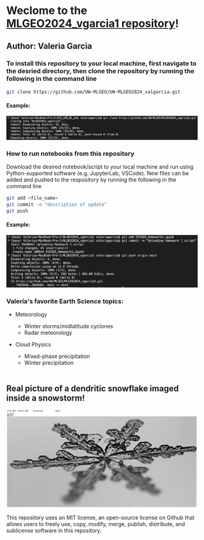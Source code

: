 # Weclome to the [MLGEO2024_vgarcia1 repository](https://github.com/UW-MLGEO/MLGEO2024_vgarcia1.git)!

## Author: Valeria Garcia
### **To install this repository to your local machine, first navigate to the desried directory, then clone the repository by running the following in the command line**

```bash 
git clone https://github.com/UW-MLGEO/UW-MLGEO2024_valgarcia.git
```
#### Example:
![git clone](https://github.com/UW-MLGEO/MLGEO2024_vgarcia1/blob/main/git_clone_example.png?raw=true)




### **How to run notebooks from this repository**
Download the desired notebook/script to your local machine and run using Python-supported software (e.g. JupyterLab, VSCode). New files can be added and pushed to the respository by running the following in the command line

```bash 
git add <file_name>
git commit -m "description of update"
git push
```
#### Example:
![git add,commit,push](https://github.com/UW-MLGEO/MLGEO2024_vgarcia1/blob/main/git_add_commit_push_example.png?raw=true)


### **Valeria's favorite Earth Science topics:**
* Meteorology
  * Winter storms/midlatitude cyclones
  * Radar meteorology
    
* Cloud Physics
  * Mixed-phase precipitation
  * Winter precipitation <br><br>

## Real picture of a dendritic snowflake imaged inside a snowstorm!
![dendritic particle](https://github.com/UW-MLGEO/MLGEO2024_vgarcia1/blob/main/aircraft.NASA_P3.20230123143012.PHIPS_camera_C1.png?raw=true)

This repository uses an MIT license, an open-source license on Github that allows users to freely use, copy, modify, merge, publish, distribute, and sublicense software in this repository.
